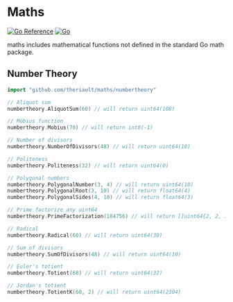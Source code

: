 # Maths

[![Go Reference](https://pkg.go.dev/badge/github.com/theriault/maths.svg)](https://pkg.go.dev/github.com/theriault/maths)
[![Go](https://github.com/Theriault/maths/actions/workflows/go.yml/badge.svg)](https://github.com/Theriault/maths/actions/workflows/go.yml)

maths includes mathematical functions not defined in the standard Go math package.

## Number Theory

```go
import "github.com/theriault/maths/numbertheory"
```

```go
// Aliquot sum
numbertheory.AliquotSum(60) // will return uint64(108)

// Möbius function
numbertheory.Mobius(70) // will return int8(-1)

// Number of divisors
numbertheory.NumberOfDivisors(48) // will return uint64(10)

// Politeness
numbertheory.Politeness(32) // will return uint64(0)

// Polygonal numbers
numbertheory.PolygonalNumber(3, 4) // will return uint64(10)
numbertheory.PolygonalRoot(3, 10) // will return float64(4)
numbertheory.PolygonalSides(4, 10) // will return float64(3)

// Prime factorize any uint64
numbertheory.PrimeFactorization(184756) // will return []uint64{2, 2, 11, 13, 17, 19}

// Radical
numbertheory.Radical(60) // will return uint64(30)

// Sum of divisors
numbertheory.SumOfDivisors(48) // will return uint64(10)

// Euler's totient
numbertheory.Totient(68) // will return uint64(32)

// Jordan's totient
numbertheory.TotientK(60, 2) // will return uint64(2304)
```
